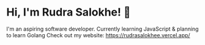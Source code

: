 # Hi, I'm Rudra Salokhe! 👋

I'm an aspiring software developer. Currently learning JavaScript & planning to learn Golang 
Check out my website: https://rudrasalokhee.vercel.app/
